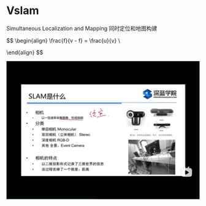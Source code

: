 # Vslam
Simultaneous Localization and Mapping
同时定位和地图构建

$$
\begin{align}
\frac{f}{v - f} = \frac{u}{v} \\

\end{align}
$$

![alt text](image.png)

